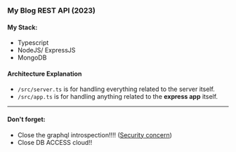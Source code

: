 ### My Blog REST API (2023)

#### My Stack:
- Typescript
- NodeJS/ ExpressJS
- MongoDB 

#### Architecture Explanation

- `/src/server.ts` is for handling everything related to the server itself.
- `/src/app.ts` is for handling anything related to the **express app** itself.


-------------------------------
#### Don't forget:
- Close the graphql introspection!!!! ([Security concern]('https://youtu.be/viWzbPuGqpo'))
- Close DB ACCESS cloud!!